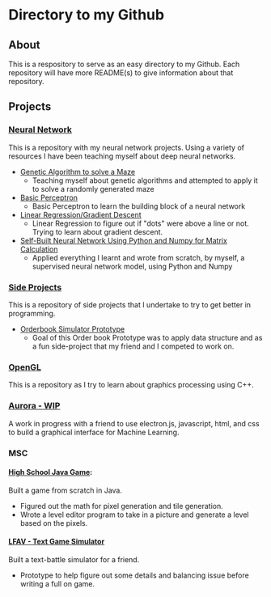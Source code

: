 # Directory to my Github
## About
This is a respository to serve as an easy directory to my Github. Each repository will have more README(s) to give information about that repository. 
## Projects
### [Neural Network](https://github.com/justinwlin/Neural-Network)
This is a repository with my neural network projects. Using a variety of resources I have been teaching myself about deep neural networks.
  - [Genetic Algorithm to solve a Maze](https://github.com/justinwlin/Neural-Network/tree/master/MazeGeneration)
    - Teaching myself about genetic algorithms and attempted to apply it to solve a randomly generated maze
  - [Basic Perceptron](https://github.com/justinwlin/Neural-Network/tree/master/CC_Perceptron)
    - Basic Perceptron to learn the building block of a neural network
  - [Linear Regression/Gradient Descent](https://github.com/justinwlin/Neural-Network/tree/master/linearRegression)
    - Linear Regression to figure out if "dots" were above a line or not. Trying to learn about gradient descent.
  - [Self-Built Neural Network Using Python and Numpy for Matrix Calculation](https://github.com/justinwlin/Neural-Network/tree/master/Neural_Network_Numpy)
    - Applied everything I learnt and wrote from scratch, by myself, a supervised neural network model, using Python and Numpy
### [Side Projects](https://github.com/justinwlin/Side_Projects)
This is a repository of side projects that I undertake to try to get better in programming.
  - [Orderbook Simulator Prototype](https://github.com/justinwlin/Side_Projects/tree/master/OrderBook%20Prototype)
    - Goal of this Order book Prototype was to apply data structure and as a fun side-project that my friend and I competed to work on. 
### [OpenGL](https://github.com/justinwlin/OpenGL)
This is a repository as I try to learn about graphics processing using C++.

### [Aurora - WIP](https://github.com/SteveUcho/Aurora)
A work in progress with a friend to use electron.js, javascript, html, and css to build a graphical interface for Machine Learning.

### MSC
#### [High School Java Game](https://github.com/justinwlin/HS_Final_Java_Game):
Built a game from scratch in Java. 
  - Figured out the math for pixel generation and tile generation.
  - Wrote a level editor program to take in a picture and generate a level based on the pixels.
#### [LFAV - Text Game Simulator](https://github.com/justinwlin/LFAV)
Built a text-battle simulator for a friend. 
  - Prototype to help figure out some details and balancing issue before writing a full on game.
